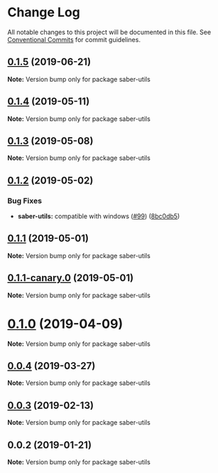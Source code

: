 # Change Log

All notable changes to this project will be documented in this file.
See [Conventional Commits](https://conventionalcommits.org) for commit guidelines.

## [0.1.5](https://github.com/saberland/saber/compare/saber-utils@0.1.4...saber-utils@0.1.5) (2019-06-21)

**Note:** Version bump only for package saber-utils

## [0.1.4](https://github.com/egoist/saber/compare/saber-utils@0.1.3...saber-utils@0.1.4) (2019-05-11)

**Note:** Version bump only for package saber-utils

## [0.1.3](https://github.com/egoist/saber/compare/saber-utils@0.1.2...saber-utils@0.1.3) (2019-05-08)

**Note:** Version bump only for package saber-utils

## [0.1.2](https://github.com/egoist/saber/compare/saber-utils@0.1.1...saber-utils@0.1.2) (2019-05-02)

### Bug Fixes

- **saber-utils:** compatible with windows ([#99](https://github.com/egoist/saber/issues/99)) ([8bc0db5](https://github.com/egoist/saber/commit/8bc0db5))

## [0.1.1](https://github.com/egoist/saber/compare/saber-utils@0.1.1-canary.0...saber-utils@0.1.1) (2019-05-01)

**Note:** Version bump only for package saber-utils

## [0.1.1-canary.0](https://github.com/egoist/saber/compare/saber-utils@0.1.0...saber-utils@0.1.1-canary.0) (2019-05-01)

**Note:** Version bump only for package saber-utils

# [0.1.0](https://github.com/egoist/saber/compare/saber-utils@0.0.4...saber-utils@0.1.0) (2019-04-09)

**Note:** Version bump only for package saber-utils

## [0.0.4](https://github.com/egoist/saber/compare/saber-utils@0.0.3...saber-utils@0.0.4) (2019-03-27)

**Note:** Version bump only for package saber-utils

## [0.0.3](https://github.com/egoist/saber/compare/saber-utils@0.0.2...saber-utils@0.0.3) (2019-02-13)

**Note:** Version bump only for package saber-utils

## 0.0.2 (2019-01-21)

**Note:** Version bump only for package saber-utils
